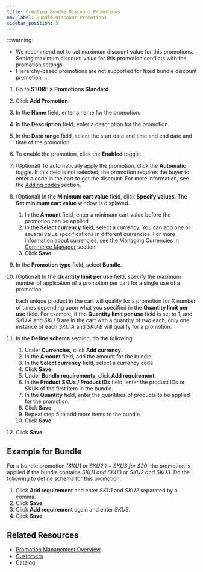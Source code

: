 ```yaml
---
title: Creating Bundle Discount Promotions
nav_label: Bundle Discount Promotions
sidebar_position: 3
---
```


:::warning
- We recommend not to set maximum discount value for this promotions. Setting maximum discount value for this promotion conflicts with the promotion settings.
- Hierarchy-based promotions are not supported for fixed bundle discount promotion.
:::

1. Go to **STORE > Promotions Standard**.
1. Click **Add Promotion**.
1. In the **Name** field, enter a name for the promotion.
1. In the **Description** field, enter a description for the promotion.
1. In the **Date range**  field, select the start date and time and end date and time of the promotion.
1. To enable the promotion, click the **Enabled** toggle.
1. (Optional) To automatically apply the promotion, click the **Automatic** toggle.
  If this field is not selected, the promotion requires the buyer to enter a code in the cart to get the discount. For more information, see the [Adding codes](/docs/commerce-cloud/promotions/promotions-cm/overview#adding-codes) section.
1. (Optional) In the **Minimum cart value** field, click **Specify values**.
   The **Set minimum cart value** window is displayed.
      1. In the **Amount** field, enter a minimum cart value before the promotion can be applied
      1. In the **Select currency** field, select a currency.
      You can add one or several value specifications in different currencies. For more information about currencies, see the [Managing Currencies in Commerce Manager](/docs/pxm/currencies/manage-currencies) section.
      1. Click **Save**.
1. In the **Promotion type** field, select **Bundle**.
1. (Optional) In the **Quantity limit per use** field, specify the maximum number of application of a promotion per cart for a single use of a promotion.

    Each unique product in the cart will qualify for a promotion for X number of times depending upon what you specified in the **Quantity limit per use** field. For example, if the **Quantity limit per use** field is set to 1, and *SKU A* and *SKU B* are in the cart with a quantity of two each, only one instance of each *SKU A* and *SKU B* will qualify for a promotion.
1. In the **Define schema** section, do the following:
    1. Under **Currencies**, click **Add currency**.
    1. In the **Amount** field, add the amount for the bundle.
    1. In the **Select currency** field, select a currency code.
    1. Click **Save**.
    1. Under **Bundle requirements**, click **Add requirement**.
    1. In the  **Product SKUs / Product IDs** field, enter the product IDs or SKUs of the first item in the bundle.
    1. In the **Quantity** field, enter the quantities of products to be applied for the promotion.
    1. Click **Save**.
    1. Repeat step 5 to add more items to the bundle.
    1. Click **Save**.
1. Click **Save**.

## Example for Bundle

For a bundle promotion *(SKU1 or SKU2 ) + SKU3 for $20*, the promotion is applied if the bundle contains *SKU1 and SKU3* or *SKU2 and SKU3*. Do the following to define schema for this promotion.

1. Click **Add requirement** and enter *SKU1* and *SKU2* separated by a comma.
1. Click **Save**.
1. Click **Add requirement** again and enter *SKU3*.
1. Click **Save**.

## Related Resources

- [Promotion Management Overview](/docs/commerce-cloud/promotions/promotion-management/promotion-management-overview)
- [Customers](/docs/commerce-cloud/customer-management/customers)
- [Catalog](/docs/pxm/catalogs/catalogs)
